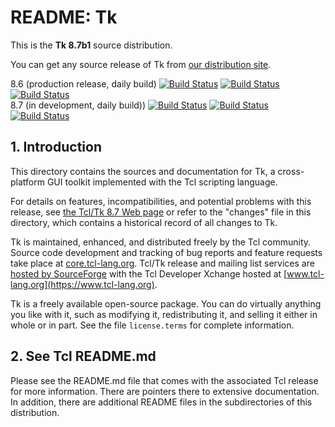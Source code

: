 # README:  Tk

This is the **Tk 8.7b1** source distribution.

You can get any source release of Tk from [our distribution
site](https://sourceforge.net/projects/tcl/files/Tcl/).

8.6 (production release, daily build)
[![Build Status](https://github.com/tcltk/tk/workflows/Linux/badge.svg?branch=core-8-6-branch)](https://github.com/tcltk/tk/actions?query=workflow%3A%22Linux%22+branch%3Acore-8-6-branch)
[![Build Status](https://github.com/tcltk/tk/workflows/Windows/badge.svg?branch=core-8-6-branch)](https://github.com/tcltk/tk/actions?query=workflow%3A%22Windows%22+branch%3Acore-8-6-branch)
[![Build Status](https://github.com/tcltk/tk/workflows/macOS/badge.svg?branch=core-8-6-branch)](https://github.com/tcltk/tk/actions?query=workflow%3A%22macOS%22+branch%3Acore-8-6-branch)
<br>
8.7 (in development, daily build))
[![Build Status](https://github.com/tcltk/tk/workflows/Linux/badge.svg?branch=main)](https://github.com/tcltk/tk/actions?query=workflow%3A%22Linux%22+branch%3Amain)
[![Build Status](https://github.com/tcltk/tk/workflows/Windows/badge.svg?branch=main)](https://github.com/tcltk/tk/actions?query=workflow%3A%22Windows%22+branch%3Amain)
[![Build Status](https://github.com/tcltk/tk/workflows/macOS/badge.svg?branch=main)](https://github.com/tcltk/tk/actions?query=workflow%3A%22macOS%22+branch%3Amain)

## <a id="intro">1.</a> Introduction

This directory contains the sources and documentation for Tk, a
cross-platform GUI toolkit implemented with the Tcl scripting language.

For details on features, incompatibilities, and potential problems with
this release, see [the Tcl/Tk 8.7 Web page](https://www.tcl-lang.org/software/tcltk/8.7.html)
or refer to the "changes" file in this directory, which contains a
historical record of all changes to Tk.

Tk is maintained, enhanced, and distributed freely by the Tcl community.
Source code development and tracking of bug reports and feature requests
take place at [core.tcl-lang.org](https://core.tcl-lang.org/).
Tcl/Tk release and mailing list services are [hosted by
SourceForge](https://sourceforge.net/projects/tcl/)
with the Tcl Developer Xchange hosted at
[www.tcl-lang.org](https://www.tcl-lang.org).

Tk is a freely available open-source package.  You can do virtually
anything you like with it, such as modifying it, redistributing it,
and selling it either in whole or in part.  See the file
`license.terms` for complete information.

## <a id="tcl">2.</a> See Tcl README.md

Please see the README.md file that comes with the associated Tcl release
for more information.  There are pointers there to extensive
documentation.  In addition, there are additional README files
in the subdirectories of this distribution.
